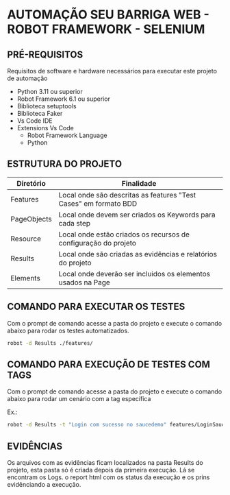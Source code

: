 # AUTOMAÇÃO SEU BARRIGA WEB - ROBOT FRAMEWORK - SELENIUM
## PRÉ-REQUISITOS
Requisitos de software e hardware necessários para executar este projeto de automação


* Python 3.11 ou superior
* Robot Framework 6.1 ou superior
* Biblioteca setuptools
* Biblioteca Faker 
* Vs Code IDE
* Extensions Vs Code
    * Robot Framework Language
    * Python

## ESTRUTURA DO PROJETO

| Diretório                         | Finalidade                                                                                                 | 
|--------------------------------|------------------------------------------------------------------------------------------------------------|
| Features           | Local onde são descritas as features "Test Cases" em formato BDD                                           |
| PageObjects               | Local onde devem ser criados os Keywords para cada step                   |
| Resource             | Local onde estão criados os recursos de configuração do projeto                                                           |
| Results             | Local onde são criadas as evidências e relatórios do projeto                                        |
| Elements            | Local onde deverão ser incluidos os elementos usados na Page        |


## COMANDO PARA EXECUTAR OS TESTES

Com o prompt de comando acesse a pasta do projeto e execute o comando abaixo para rodar os testes automatizados.

```sh default
robot -d Results ./features/
```

## COMANDO PARA EXECUÇÃO DE TESTES COM TAGS

Com o prompt de comando acesse a pasta do projeto e execute o comando abaixo para rodar um cenário com a tag específica

Ex.:
```sh default
robot -d Results -t "Login com sucesso no saucedemo" features/LoginSaucedemo.robot
```

## EVIDÊNCIAS
Os arquivos com as evidências ficam localizados na pasta Results do projeto, esta pasta só é criada depois da primeira execução. Lá se encontram os Logs. o report html com os status da execução e os prins evidênciando a execução.
